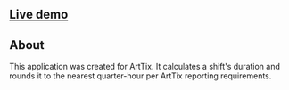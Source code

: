 ## <a href="https://vxxce.github.io/arttix-tc" alt="live demo link">Live demo</a>

## About

This application was created for ArtTix. It calculates a shift's duration and rounds it to the nearest quarter-hour per ArtTix reporting requirements.
